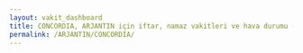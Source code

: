 ```yaml
---
layout: vakit_dashboard
title: CONCORDIA, ARJANTIN için iftar, namaz vakitleri ve hava durumu - ilçe/eyalet seç
permalink: /ARJANTIN/CONCORDIA/
---
```


<script type="text/javascript">
  var GLOBAL_COUNTRY = 'ARJANTIN';
  var GLOBAL_CITY = 'CONCORDIA';
  var GLOBAL_STATE = '';
  var lat = 72;
  var lon = 21;
</script>

